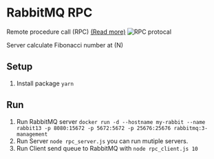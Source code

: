 # RabbitMQ RPC
Remote procedure call (RPC)
[(Read more)](https://www.rabbitmq.com/tutorials/tutorial-six-javascript.html)
![RPC protocal](https://www.rabbitmq.com/img/tutorials/python-six.png)

Server calculate Fibonacci number at (N)

## Setup
1. Install package `yarn`

## Run
1. Run RabbitMQ server `docker run -d --hostname my-rabbit --name rabbit13 -p 8080:15672 -p 5672:5672 -p 25676:25676 rabbitmq:3-management`
2. Run Server `node rpc_server.js` you can run mutiple servers.
3. Run Client send queue to RabbitMQ with `node rpc_client.js 10`
